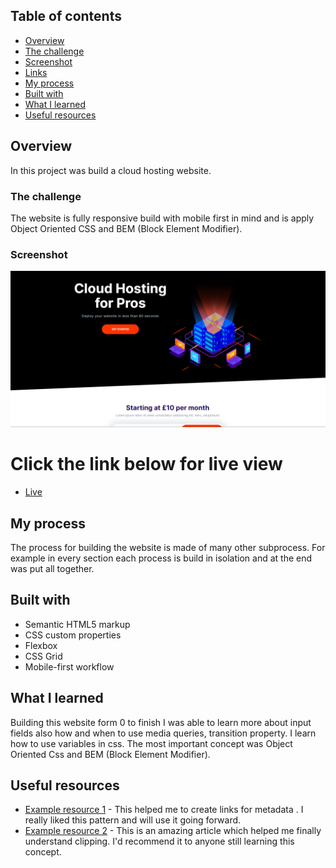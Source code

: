 ## Table of contents

- [Overview](#overview)
- [The challenge](#the-challenge)
- [Screenshot](#screenshot)
- [Links](#links)
- [My process](#my-process)
- [Built with](#built-with)
- [What I learned](#what-i-learned)
- [Useful resources](#useful-resources)

## Overview

In this project was build a cloud hosting website.

### The challenge

The website is fully responsive build with mobile first in mind and is apply Object Oriented CSS and BEM (Block Element Modifier).

### Screenshot

![alt text](image.png)

# Click the link below for live view

- [Live](https://miron-silviu.github.io/Easyhost/)

## My process

The process for building the website is made of many other subprocess. For example in every section each process is
build in isolation and at the end was put all together.

## Built with

- Semantic HTML5 markup
- CSS custom properties
- Flexbox
- CSS Grid
- Mobile-first workflow

## What I learned

Building this website form 0 to finish I was able to learn more about input fields also how and when to use media queries, transition property.
I learn how to use variables in css. The most important concept was Object Oriented Css and BEM (Block Element Modifier).

## Useful resources

- [Example resource 1](oge.me) - This helped me to create links for metadata . I really liked this pattern and will use it going forward.
- [Example resource 2](https://bennettfeely.com/clippy/) - This is an amazing article which helped me finally understand clipping. I'd recommend it to anyone still learning this concept.

